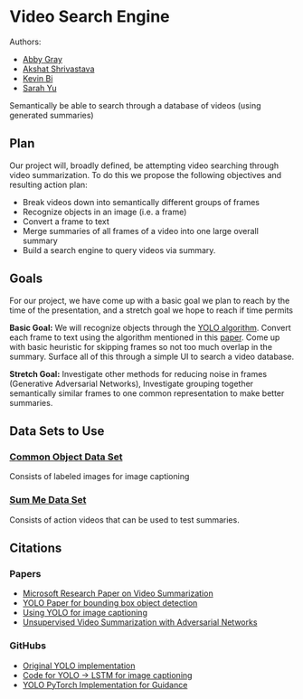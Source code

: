 # Video Search Engine

Authors:

* [Abby Gray](inserturl.com)
* [Akshat Shrivastava](Github.com/AkshatSh)
* [Kevin Bi](inserurl.com)
* [Sarah Yu](inserturl.com)

Semantically be able to search through a database of videos (using generated summaries)

## Plan

Our project will, broadly defined, be attempting video searching through video summarization. To do this we propose the following objectives and resulting action plan:

* Break videos down into semantically different groups of frames
* Recognize objects in an image (i.e. a frame)
* Convert a frame to text
* Merge summaries of all frames of a video into one large overall summary
* Build a search engine to query videos via summary.

## Goals

For our project, we have come up with a basic goal we plan to reach by the time of the presentation, and a stretch goal we hope to reach if time permits

**Basic Goal:** We will recognize objects through the [YOLO algorithm](https://pjreddie.com/darknet/yolo/). Convert each frame to text using the algorithm mentioned in this [paper](https://arxiv.org/abs/1707.07102). Come up with basic heuristic for skipping frames so not too much overlap in the summary. Surface all of this through a simple UI to search a video database.

**Stretch Goal:** Investigate other methods for reducing noise in frames (Generative Adversarial Networks), Investigate grouping together semantically similar frames to one common representation to make better summaries.

## Data Sets to Use

### [Common Object Data Set](http://cocodataset.org/#home)

Consists of labeled images for image captioning

### [Sum Me Data Set](https://people.ee.ethz.ch/~gyglim/vsum/)

Consists of action videos that can be used to test summaries.

## Citations

### Papers

* [Microsoft Research Paper on Video Summarization](https://arxiv.org/pdf/1704.01466.pdf)
* [YOLO Paper for bounding box object detection](https://pjreddie.com/media/files/papers/YOLO9000.pdf)
* [Using YOLO for image captioning](https://arxiv.org/abs/1707.07102)
* [Unsupervised Video Summarization with Adversarial Networks](http://web.engr.oregonstate.edu/~sinisa/research/publications/cvpr17_summarization.pdf)

### GitHubs

* [Original YOLO implementation](https://github.com/pjreddie/darknet)
* [Code for YOLO -> LSTM for image captioning](https://github.com/uvavision/obj2text-neuraltalk2)
* [YOLO PyTorch Implementation for Guidance](https://github.com/longcw/yolo2-pytorch)
